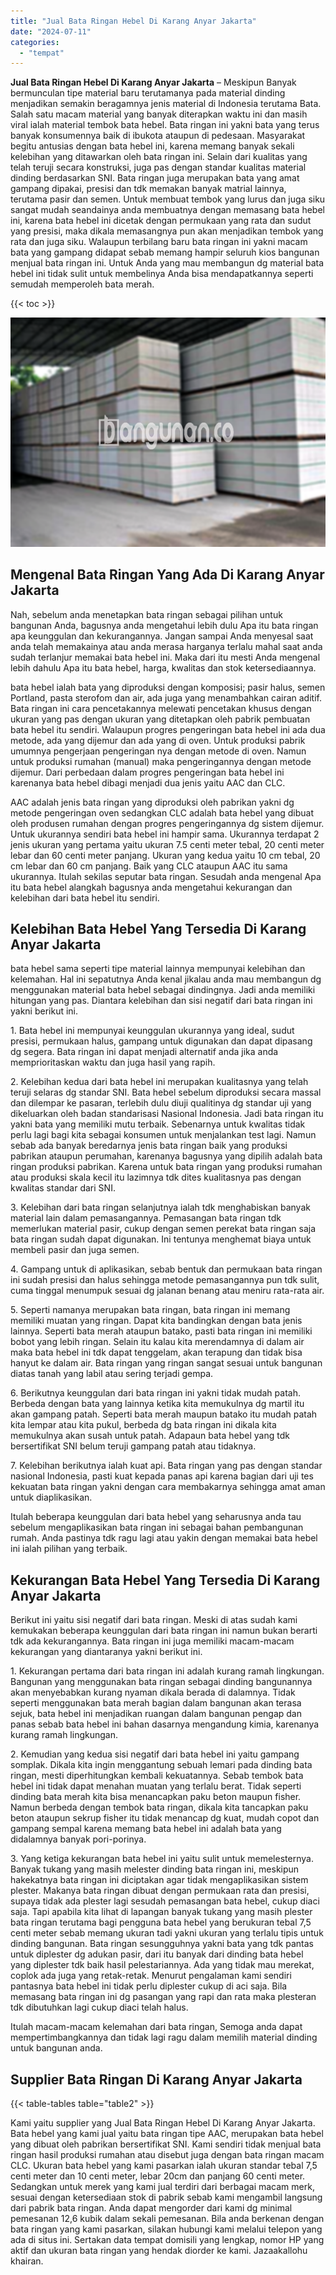 ```yaml
---
title: "Jual Bata Ringan Hebel Di Karang Anyar Jakarta"
date: "2024-07-11"
categories: 
  - "tempat"
---
```


**Jual Bata Ringan Hebel Di Karang Anyar Jakarta** – Meskipun Banyak bermunculan tipe material baru terutamanya pada material dinding menjadikan semakin beragamnya jenis material di Indonesia terutama Bata. Salah satu macam material yang banyak diterapkan waktu ini dan masih viral ialah material tembok bata hebel. Bata ringan ini yakni bata yang terus banyak konsumennya baik di ibukota ataupun di pedesaan. Masyarakat begitu antusias dengan bata hebel ini, karena memang banyak sekali kelebihan yang ditawarkan oleh bata ringan ini. Selain dari kualitas yang telah teruji secara konstruksi, juga pas dengan standar kualitas material dinding berdasarkan SNI. Bata ringan juga merupakan bata yang amat gampang dipakai, presisi dan tdk memakan banyak matrial lainnya, terutama pasir dan semen. Untuk membuat tembok yang lurus dan juga siku sangat mudah seandainya anda membuatnya dengan memasang bata hebel ini, karena bata hebel ini dicetak dengan permukaan yang rata dan sudut yang presisi, maka dikala memasangnya pun akan menjadikan tembok yang rata dan juga siku. Walaupun terbilang baru bata ringan ini yakni macam bata yang gampang didapat sebab memang hampir seluruh kios bangunan menjual bata ringan ini. Untuk Anda yang mau membangun dg material bata hebel ini tidak sulit untuk membelinya Anda bisa mendapatkannya seperti semudah memperoleh bata merah.

{{< toc >}}

![Jual Bata Ringan Hebel Di Karang Anyar Jakarta](/images/jual-hebel-murah-24.png)

## Mengenal Bata Ringan Yang Ada Di Karang Anyar Jakarta

Nah, sebelum anda menetapkan bata ringan sebagai pilihan untuk bangunan Anda, bagusnya anda mengetahui lebih dulu Apa itu bata ringan apa keunggulan dan kekurangannya. Jangan sampai Anda menyesal saat anda telah memakainya atau anda merasa harganya terlalu mahal saat anda sudah terlanjur memakai bata hebel ini. Maka dari itu mesti Anda mengenal lebih dahulu Apa itu bata hebel, harga, kwalitas dan stok ketersediaannya.

bata hebel ialah bata yang diproduksi dengan komposisi; pasir halus, semen Portland, pasta sterofom dan air, ada juga yang menambahkan cairan aditif. Bata ringan ini cara pencetakannya melewati pencetakan khusus dengan ukuran yang pas dengan ukuran yang ditetapkan oleh pabrik pembuatan bata hebel itu sendiri. Walaupun progres pengeringan bata hebel ini ada dua metode, ada yang dijemur dan ada yang di oven. Untuk produksi pabrik umumnya pengerjaan pengeringan nya dengan metode di oven. Namun untuk produksi rumahan (manual) maka pengeringannya dengan metode dijemur. Dari perbedaan dalam progres pengeringan bata hebel ini karenanya bata hebel dibagi menjadi dua jenis yaitu AAC dan CLC.

AAC adalah jenis bata ringan yang diproduksi oleh pabrikan yakni dg metode pengeringan oven sedangkan CLC adalah bata hebel yang dibuat oleh produsen rumahan dengan progres pengeringannya dg sistem dijemur. Untuk ukurannya sendiri bata hebel ini hampir sama. Ukurannya terdapat 2 jenis ukuran yang pertama yaitu ukuran 7.5 centi meter tebal, 20 centi meter lebar dan 60 centi meter panjang. Ukuran yang kedua yaitu 10 cm tebal, 20 cm lebar dan 60 cm panjang. Baik yang CLC ataupun AAC itu sama ukurannya. Itulah sekilas seputar bata ringan. Sesudah anda mengenal Apa itu bata hebel alangkah bagusnya anda mengetahui kekurangan dan kelebihan dari bata hebel itu sendiri.

## Kelebihan Bata Hebel Yang Tersedia Di Karang Anyar Jakarta

bata hebel sama seperti tipe material lainnya mempunyai kelebihan dan kelemahan. Hal ini sepatutnya Anda kenal jikalau anda mau membangun dg menggunakan material bata hebel sebagai dindingnya. Jadi anda memiliki hitungan yang pas. Diantara kelebihan dan sisi negatif dari bata ringan ini yakni berikut ini.

1\. Bata hebel ini mempunyai keunggulan ukurannya yang ideal, sudut presisi, permukaan halus, gampang untuk digunakan dan dapat dipasang dg segera. Bata ringan ini dapat menjadi alternatif anda jika anda memprioritaskan waktu dan juga hasil yang rapih.

2\. Kelebihan kedua dari bata hebel ini merupakan kualitasnya yang telah teruji selaras dg standar SNI. Bata hebel sebelum diproduksi secara massal dan dilempar ke pasaran, terlebih dulu diuji qualitinya dg standar uji yang dikeluarkan oleh badan standarisasi Nasional Indonesia. Jadi bata ringan itu yakni bata yang memiliki mutu terbaik. Sebenarnya untuk kwalitas tidak perlu lagi bagi kita sebagai konsumen untuk menjalankan test lagi. Namun sebab ada banyak beredarnya jenis bata ringan baik yang produksi pabrikan ataupun perumahan, karenanya bagusnya yang dipilih adalah bata ringan produksi pabrikan. Karena untuk bata ringan yang produksi rumahan atau produksi skala kecil itu lazimnya tdk dites kualitasnya pas dengan kwalitas standar dari SNI.

3\. Kelebihan dari bata ringan selanjutnya ialah tdk menghabiskan banyak material lain dalam pemasangannya. Pemasangan bata ringan tdk memerlukan material pasir, cukup dengan semen perekat bata ringan saja bata ringan sudah dapat digunakan. Ini tentunya menghemat biaya untuk membeli pasir dan juga semen.

4\. Gampang untuk di aplikasikan, sebab bentuk dan permukaan bata ringan ini sudah presisi dan halus sehingga metode pemasangannya pun tdk sulit, cuma tinggal menumpuk sesuai dg jalanan benang atau meniru rata-rata air.

5\. Seperti namanya merupakan bata ringan, bata ringan ini memang memiliki muatan yang ringan. Dapat kita bandingkan dengan bata jenis lainnya. Seperti bata merah ataupun batako, pasti bata ringan ini memiliki bobot yang lebih ringan. Selain itu kalau kita merendamnya di dalam air maka bata hebel ini tdk dapat tenggelam, akan terapung dan tidak bisa hanyut ke dalam air. Bata ringan yang ringan sangat sesuai untuk bangunan diatas tanah yang labil atau sering terjadi gempa.

6\. Berikutnya keunggulan dari bata ringan ini yakni tidak mudah patah. Berbeda dengan bata yang lainnya ketika kita memukulnya dg martil itu akan gampang patah. Seperti bata merah maupun batako itu mudah patah kita lempar atau kita pukul, berbeda dg bata ringan ini dikala kita memukulnya akan susah untuk patah. Adapaun bata hebel yang tdk bersertifikat SNI belum teruji gampang patah atau tidaknya.

7\. Kelebihan berikutnya ialah kuat api. Bata ringan yang pas dengan standar nasional Indonesia, pasti kuat kepada panas api karena bagian dari uji tes kekuatan bata ringan yakni dengan cara membakarnya sehingga amat aman untuk diaplikasikan.

Itulah beberapa keunggulan dari bata hebel yang seharusnya anda tau sebelum mengaplikasikan bata ringan ini sebagai bahan pembangunan rumah. Anda pastinya tdk ragu lagi atau yakin dengan memakai bata hebel ini ialah pilihan yang terbaik.

## Kekurangan Bata Hebel Yang Tersedia Di Karang Anyar Jakarta

Berikut ini yaitu sisi negatif dari bata ringan. Meski di atas sudah kami kemukakan beberapa keunggulan dari bata ringan ini namun bukan berarti tdk ada kekurangannya. Bata ringan ini juga memiliki macam-macam kekurangan yang diantaranya yakni berikut ini.

1\. Kekurangan pertama dari bata ringan ini adalah kurang ramah lingkungan. Bangunan yang menggunakan bata ringan sebagai dinding bangunannya akan menyebabkan kurang nyaman dikala berada di dalamnya. Tidak seperti menggunakan bata merah bagian dalam bangunan akan terasa sejuk, bata hebel ini menjadikan ruangan dalam bangunan pengap dan panas sebab bata hebel ini bahan dasarnya mengandung kimia, karenanya kurang ramah lingkungan.

2\. Kemudian yang kedua sisi negatif dari bata hebel ini yaitu gampang somplak. Dikala kita ingin menggantung sebuah lemari pada dinding bata ringan, mesti diperhitungkan kembali kekuatannya. Sebab tembok bata hebel ini tidak dapat menahan muatan yang terlalu berat. Tidak seperti dinding bata merah kita bisa menancapkan paku beton maupun fisher. Namun berbeda dengan tembok bata ringan, dikala kita tancapkan paku beton ataupun sekrup fisher itu tidak menancap dg kuat, mudah copot dan gampang sempal karena memang bata hebel ini adalah bata yang didalamnya banyak pori-porinya.

3\. Yang ketiga kekurangan bata hebel ini yaitu sulit untuk memelesternya. Banyak tukang yang masih melester dinding bata ringan ini, meskipun hakekatnya bata ringan ini diciptakan agar tidak mengaplikasikan sistem plester. Makanya bata ringan dibuat dengan permukaan rata dan presisi, supaya tidak ada plester lagi sesudah pemasangan bata hebel, cukup diaci saja. Tapi apabila kita lihat di lapangan banyak tukang yang masih plester bata ringan terutama bagi pengguna bata hebel yang berukuran tebal 7,5 centi meter sebab memang ukuran tadi yakni ukuran yang terlalu tipis untuk dinding bangunan. Bata ringan sesungguhnya yakni bata yang tdk pantas untuk diplester dg adukan pasir, dari itu banyak dari dinding bata hebel yang diplester tdk baik hasil pelestariannya. Ada yang tidak mau merekat, coplok ada juga yang retak-retak. Menurut pengalaman kami sendiri pantasnya bata hebel ini tidak perlu diplester cukup di aci saja. Bila memasang bata ringan ini dg pasangan yang rapi dan rata maka plesteran tdk dibutuhkan lagi cukup diaci telah halus.

Itulah macam-macam kelemahan dari bata ringan, Semoga anda dapat mempertimbangkannya dan tidak lagi ragu dalam memilih material dinding untuk bangunan anda.

## Supplier Bata Ringan Di Karang Anyar Jakarta

{{< table-tables table="table2" >}}

Kami yaitu supplier yang Jual Bata Ringan Hebel Di Karang Anyar Jakarta. Bata hebel yang kami jual yaitu bata ringan tipe AAC, merupakan bata hebel yang dibuat oleh pabrikan bersertifikat SNI. Kami sendiri tidak menjual bata ringan hasil produksi rumahan atau disebut juga dengan bata ringan macam CLC. Ukuran bata hebel yang kami pasarkan ialah ukuran standar tebal 7,5 centi meter dan 10 centi meter, lebar 20cm dan panjang 60 centi meter. Sedangkan untuk merek yang kami jual terdiri dari berbagai macam merk, sesuai dengan ketersediaan stok di pabrik sebab kami mengambil langsung dari pabrik bata ringan. Anda dapat mengorder dari kami dg minimal pemesanan 12,6 kubik dalam sekali pemesanan. Bila anda berkenan dengan bata ringan yang kami pasarkan, silakan hubungi kami melalui telepon yang ada di situs ini. Sertakan data tempat domisili yang lengkap, nomor HP yang aktif dan ukuran bata ringan yang hendak diorder ke kami. Jazaakallohu khairan.
